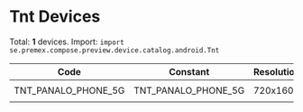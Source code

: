 # Tnt Devices

Total: **1** devices. Import: `import se.premex.compose.preview.device.catalog.android.Tnt`

| Code | Constant | Resolution | DPI | Compose Spec | Preview Usage |
|------|----------|------------|-----|-------------|---------------|
| TNT_PANALO_PHONE_5G | TNT_PANALO_PHONE_5G | 720x1600 | 320 | `spec:width=720px,height=1600px,dpi=320` | `@Preview(device = Tnt.TNT_PANALO_PHONE_5G)` |

<!-- Generated automatically. Do not edit manually. -->
